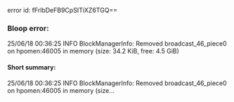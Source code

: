 error id: fFrlbDeFB9CpSITiXZ6TGQ==
### Bloop error:

25/06/18 00:36:25 INFO BlockManagerInfo: Removed broadcast_46_piece0 on hpomen:46005 in memory (size: 34.2 KiB, free: 4.5 GiB)
#### Short summary: 

25/06/18 00:36:25 INFO BlockManagerInfo: Removed broadcast_46_piece0 on hpomen:46005 in memory (size...